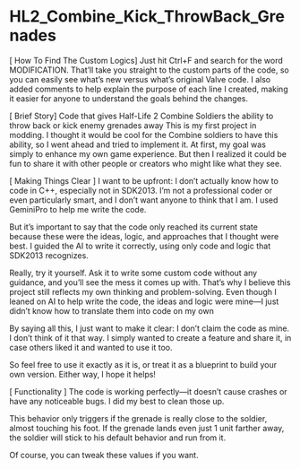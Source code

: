# HL2_Combine_Kick_ThrowBack_Grenades
[ How To Find The Custom Logics]
Just hit Ctrl+F and search for the word MODIFICATION. That’ll take you straight to the custom parts of the code, so you can easily see what’s new versus what’s original Valve code. I also added comments to help explain the purpose of each line I created, making it easier for anyone to understand the goals behind the changes.

[ Brief Story]
Code that gives Half-Life 2 Combine Soldiers the ability to throw back or kick enemy grenades away
This is my first project in modding. I thought it would be cool for the Combine soldiers to have this ability, so I went ahead and tried to implement it.
At first, my goal was simply to enhance my own game experience. But then I realized it could be fun to share it with other people or creators who might like what they see.

[ Making Things Clear ]
I want to be upfront: I don’t actually know how to code in C++, especially not in SDK2013. I’m not a professional coder or even particularly smart, and I don’t want anyone to think that I am. I used GeminiPro to help me write the code.

But it’s important to say that the code only reached its current state because these were the ideas, logic, and approaches that I thought were best. I guided the AI to write it correctly, using only code and logic that SDK2013 recognizes.

Really, try it yourself. Ask it to write some custom code without any guidance, and you’ll see the mess it comes up with. That’s why I believe this project still reflects my own thinking and problem-solving. Even though I leaned on AI to help write the code, the ideas and logic were mine—I just didn’t know how to translate them into code on my own

By saying all this, I just want to make it clear: I don’t claim the code as mine. I don’t think of it that way. I simply wanted to create a feature and share it, in case others liked it and wanted to use it too.

So feel free to use it exactly as it is, or treat it as a blueprint to build your own version. Either way, I hope it helps!

[ Functionality ]
The code is working perfectly—it doesn’t cause crashes or have any noticeable bugs. I did my best to clean those up.

This behavior only triggers if the grenade is really close to the soldier, almost touching his foot. If the grenade lands even just 1 unit farther away, the soldier will stick to his default behavior and run from it.

Of course, you can tweak these values if you want. 

